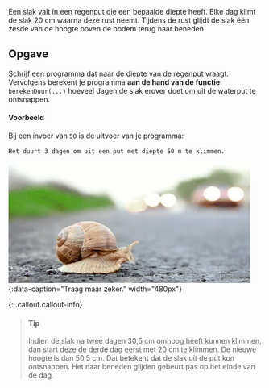 Een slak valt in een regenput die een bepaalde diepte heeft. Elke dag klimt de slak 20 cm waarna deze rust neemt. Tijdens de rust glijdt de slak één zesde van de hoogte boven de bodem terug naar beneden.

## Opgave

Schrijf een programma dat naar de diepte van de regenput vraagt.
Vervolgens berekent je programma **aan de hand van de functie** `berekenDuur(...)` hoeveel dagen de slak erover doet om uit de waterput te ontsnappen.

#### Voorbeeld

Bij een invoer van `50` is de uitvoer van je programma:

```
Het duurt 3 dagen om uit een put met diepte 50 m te klimmen.
```

![Traag maar zeker.](media/slak.gif "Traag maar zeker."){:data-caption="Traag maar zeker." width="480px"}

{: .callout.callout-info}
> #### Tip
>
> Indien de slak na twee dagen 30,5 cm omhoog heeft kunnen klimmen, dan start deze de derde dag eerst met 20 cm te klimmen. De nieuwe hoogte is dan 50,5 cm. Dat betekent dat de slak uit de put kon ontsnappen. Het naar beneden glijden gebeurt pas op het einde van de dag.

